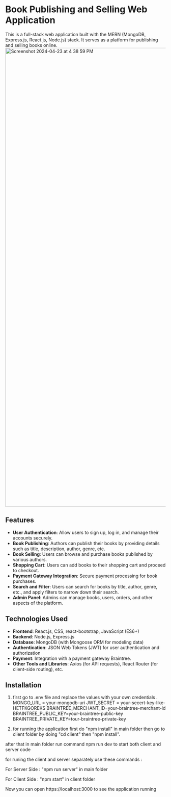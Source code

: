 # Book Publishing and Selling Web Application

This is a full-stack web application built with the MERN (MongoDB, Express.js, React.js, Node.js) stack. It serves as a platform for publishing and selling books online.
<img width="1440" alt="Screenshot 2024-04-23 at 4 38 59 PM" src="https://github.com/Devanshsaxena1/Scrivenwrites/assets/154001856/d87ebb39-44e7-4c22-b913-f9273d67bd9a">

## Features

- **User Authentication**: Allow users to sign up, log in, and manage their accounts securely.
- **Book Publishing**: Authors can publish their books by providing details such as title, description, author, genre, etc.
- **Book Selling**: Users can browse and purchase books published by various authors.
- **Shopping Cart**: Users can add books to their shopping cart and proceed to checkout.
- **Payment Gateway Integration**: Secure payment processing for book purchases.
- **Search and Filter**: Users can search for books by title, author, genre, etc., and apply filters to narrow down their search.
- **Admin Panel**: Admins can manage books, users, orders, and other aspects of the platform.

## Technologies Used

- **Frontend**: React.js, CSS, react-bootstrap, JavaScript (ES6+)
- **Backend**: Node.js, Express.js
- **Database**: MongoDB (with Mongoose ORM for modeling data)
- **Authentication**: JSON Web Tokens (JWT) for user authentication and authorization
- **Payment**: Integration with a payment gateway Braintree.
- **Other Tools and Libraries**: Axios (for API requests), React Router (for client-side routing), etc.

## Installation

1. first go to .env file and replace the  values with your own credentials .
        MONGO_URL = your-mongodb-uri
        JWT_SECRET = your-secert-key-like-HETFKGOREKS
        BRAINTREE_MERCHANT_ID=your-braintree-merchant-id
        BRAINTREE_PUBLIC_KEY=your-braintree-public-key
        BRAINTREE_PRIVATE_KEY=tour-braintree-private-key

2. for running the application
first do "npm install" in main folder
then go to client folder by doing "cd client" then  "npm install".

after that in main folder run command npm run dev to start both client and server code

for runing the client and server  separately use these commands :

For Server Side :
"npm run server" in main folder

For Client Side :
"npm start" in client folder

Now you can open https://localhost:3000 to see the application running</s>



